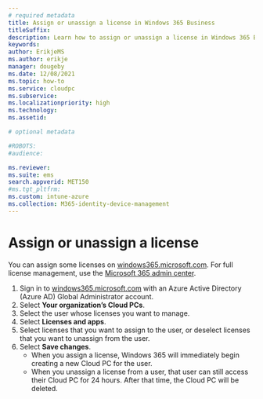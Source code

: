 ```yaml
---
# required metadata
title: Assign or unassign a license in Windows 365 Business
titleSuffix:
description: Learn how to assign or unassign a license in Windows 365 Business
keywords:
author: ErikjeMS  
ms.author: erikje
manager: dougeby
ms.date: 12/08/2021
ms.topic: how-to
ms.service: cloudpc
ms.subservice: 
ms.localizationpriority: high
ms.technology:
ms.assetid: 

# optional metadata

#ROBOTS:
#audience:

ms.reviewer: 
ms.suite: ems
search.appverid: MET150
#ms.tgt_pltfrm:
ms.custom: intune-azure
ms.collection: M365-identity-device-management
---
```


# Assign or unassign a license

You can assign some licenses on [windows365.microsoft.com](https://windows365.microsoft.com).  For full license management, use the [Microsoft 365 admin center](https://admin.microsoft.com).

1. Sign in to [windows365.microsoft.com](https://windows365.microsoft.com) with an Azure Active Directory (Azure AD) Global Administrator account.
2. Select **Your organization’s Cloud PCs**.
3. Select the user whose licenses you want to manage.
4. Select **Licenses and apps**.
5. Select licenses that you want to assign to the user, or deselect licenses that you want to unassign from the user.
6. Select **Save changes**.
    - When you assign a license, Windows 365 will immediately begin creating a new Cloud PC for the user.
    - When you unassign a license from a user, that user can still access their Cloud PC for 24 hours. After that time, the Cloud PC will be deleted.
